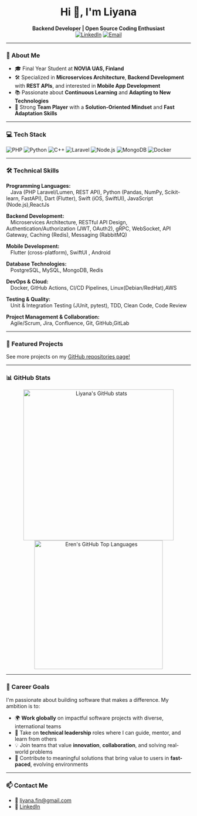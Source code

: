 <h1 align="center">Hi 👋, I'm Liyana</h1>
<p align="center">
  <strong> Backend Developer | Open Source Coding Enthusiast</strong><br>
  <a href="https://linkedin.com/in/liyana-fin" target="_blank"><img alt="LinkedIn" src="https://img.shields.io/badge/LinkedIn-blue?logo=linkedin&style=flat-square"></a>
  <a href="mailto:liyana.fin@gmail.com" target="_blank"><img alt="Email" src="https://img.shields.io/badge/Email-D14836?logo=gmail&logoColor=white"></a>
</p>

---

### 🚀 About Me
- 🎓 Final Year Student at **NOVIA UAS, Finland**  
- 🛠️ Specialized in **Microservices Architecture**, **Backend Development** with **REST APIs**, and interested in **Mobile App Development**  
- 📚 Passionate about **Continuous Learning** and **Adapting to New Technologies**  
- 🤝 Strong **Team Player** with a **Solution-Oriented Mindset** and **Fast Adaptation Skills**
  
---

### 💻 Tech Stack
![PHP](https://img.shields.io/badge/php-339933?style=flat&logo=node.js&logoColor=white)
![Python](https://img.shields.io/badge/python-339933?style=flat&logo=node.js&logoColor=white)
![C++](https://img.shields.io/badge/c++-339933?style=flat&logo=node.js&logoColor=white)
![Laravel](https://img.shields.io/badge/laravel-339933?style=flat&logo=node.js&logoColor=white)
![Node.js](https://img.shields.io/badge/Node.js-339933?style=flat&logo=node.js&logoColor=white)
![MongoDB](https://img.shields.io/badge/MongoDB-4EA94B?style=flat&logo=mongodb&logoColor=white)
![Docker](https://img.shields.io/badge/Docker-2496ED?style=flat&logo=docker&logoColor=white)

---

### 🛠️ Technical Skills

**Programming Languages:**  
&nbsp;&nbsp;&nbsp;Java (PHP Laravel/Lumen, REST API), Python (Pandas, NumPy, Scikit-learn, FastAPI), Dart (Flutter), Swift (iOS, SwiftUI), JavaScript (Node.js),ReactJs

**Backend Development:**  
&nbsp;&nbsp;&nbsp;Microservices Architecture, RESTful API Design, Authentication/Authorization (JWT, OAuth2), gRPC, WebSocket, API Gateway, Caching (Redis), Messaging (RabbitMQ)

**Mobile Development:**  
&nbsp;&nbsp;&nbsp;Flutter (cross-platform), SwiftUI , Android

**Database Technologies:**  
&nbsp;&nbsp;&nbsp;PostgreSQL, MySQL, MongoDB, Redis

**DevOps & Cloud:**  
&nbsp;&nbsp;&nbsp;Docker, GitHub Actions, CI/CD Pipelines, Linux(Debian/RedHat),AWS

**Testing & Quality:**  
&nbsp;&nbsp;&nbsp;Unit & Integration Testing (JUnit, pytest), TDD, Clean Code, Code Review

**Project Management & Collaboration:**  
&nbsp;&nbsp;&nbsp;Agile/Scrum, Jira, Confluence, Git, GitHub,GitLab

---

### 🌟 Featured Projects

See more projects on my [GitHub repositories page!](https://github.com/nteej?tab=repositories)

---

### 📊 GitHub Stats

<p align="center">
  <img src="https://github-readme-stats.vercel.app/api?username=nteej&show_icons=true&theme=default" alt="Liyana's GitHub stats" width="410"/>
  <img src="https://github-readme-stats.vercel.app/api/top-langs/?username=nteej&layout=compact&langs_count=8&theme=default" alt="Eren's GitHub Top Languages" width="350"/>
</p>

---

### 🎯 Career Goals

I'm passionate about building software that makes a difference. My ambition is to:

- 🌍 **Work globally** on impactful software projects with diverse, international teams  
- 👥 Take on **technical leadership** roles where I can guide, mentor, and learn from others  
- 💡 Join teams that value **innovation**, **collaboration**, and solving real-world problems  
- 🚀 Contribute to meaningful solutions that bring value to users in **fast-paced**, evolving environments

---

### 📫 Contact Me
- 📧 liyana.fin@gmail.com
- 💼 [LinkedIn](https://linkedin.com/in/liyana-fin)
